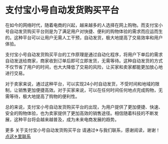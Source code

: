# 支付宝小号自动发货购买平台

在如今的网络时代，随着电商的兴起，越来越多的人选择在网上购物。而支付宝小号自动发货购买平台则是为了满足用户对快捷、便利的购物体验的需求而应运而生的。这种平台可以让用户无需人工干预，自动发货，极大地提高了交易效率和用户体验。

支付宝小号自动发货购买平台的工作原理是通过自动化程序，将用户下单后的需求自动发送给商家，商家收到订单后即可立即发货，无需等待。这种自动发货的方式不仅节省了用户的时间，也大大降低了交易的风险，让买家和卖家都能更加放心地进行交易。

对于卖家来说，通过这种平台，可以实现24小时自动发货，不受时间和地域的限制，让销售更加便捷高效。对于买家来说，可以在任何时间任何地点完成购物，无需等待，极大地提高了购物的便利性。

总的来说，支付宝小号自动发货购买平台的出现，为用户提供了更加便捷、快速、安全的购物体验，也为卖家提供了更加高效的销售途径。相信随着科技的不断发展，这种平台将会越来越普及，成为未来电商发展的趋势。

更多 关于支付宝小号自动发货购买平台 请通过✈与我们联系，感谢阅读，谢谢！[点这✈里联系](https://add.k02.cc)